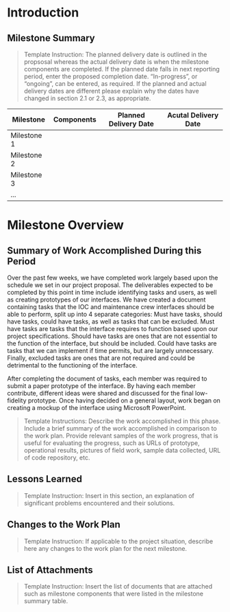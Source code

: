 # Introduction
## Milestone Summary
> Template Instruction: The planned delivery date is outlined in the propsosal whereas the actual delivery date is when the milestone components are completed. If the planned date falls in next reporting period, enter the proposed completion date.  “In-progress”, or “ongoing”, can be entered, as required. If the planned and actual delivery dates are different please explain why the dates have changed in section 2.1 or 2.3, as appropriate.  

Milestone | Components | Planned Delivery Date | Acutal Delivery Date
------------ | ------------- | ------------- | ------------- 
Milestone 1 | | | 
Milestone 2 | | | 
Milestone 3 | | | 
... | | | 

# Milestone Overview
## Summary of Work Accomplished During this Period

Over the past few weeks, we have completed work largely based upon the schedule we set in our project proposal. The deliverables expected to be completed by this point in time include identifying tasks and users, as well as creating prototypes of our interfaces. We have created a document containing tasks that the IOC and maintenance crew interfaces should be able to perform, split up into 4 separate categories: Must have tasks, should have tasks, could have tasks, as well as tasks that can be excluded. Must have tasks are tasks that the interface requires to function based upon our project specifications. Should have tasks are ones that are not essential to the function of the interface, but should be included. Could have tasks are tasks that we can implement if time permits, but are largely unnecessary. Finally, excluded tasks are ones that are not required and could be detrimental to the functioning of the interface.

After completing the document of tasks, each member was required to submit a paper prototype of the interface. By having each member contribute, different ideas were shared and discussed for the final low-fidelity prototype. Once having decided on a general layout, work began on creating a mockup of the interface using Microsoft PowerPoint. 


> Template Instructions: Describe the work accomplished in this phase. Include a brief summary of the work accomplished in comparison to the work plan. Provide relevant samples of the work progress, that is useful for evaluating the progress, such as URLs of prototype, operational results, pictures of field work, sample data collected, URL of code repository, etc.

## Lessons Learned
> Template Instruction: Insert in this section, an explanation of significant problems encountered and their solutions.

## Changes to the Work Plan
> Template Instruction: If applicable to the project situation, describe here any changes to the work plan for the next milestone.

## List of Attachments
> Template Instruction: Insert the list of documents that are attached such as milestone components  that were listed in the milestone summary table.
